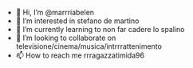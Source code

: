 - 👋 Hi, I’m @marrriabelen
- 👀 I’m interested in stefano de martino
- 🌱 I’m currently learning to non far cadere lo spalino
- 💞️ I’m looking to collaborate on televisione/cinema/musica/intrrrattenimento
- 📫 How to reach me rrragazzatimida96

<!---
marrriabelen/marrriabelen is a ✨ special ✨ repository because its `README.md` (this file) appears on your GitHub profile.
You can click the Preview link to take a look at your changes.
--->

